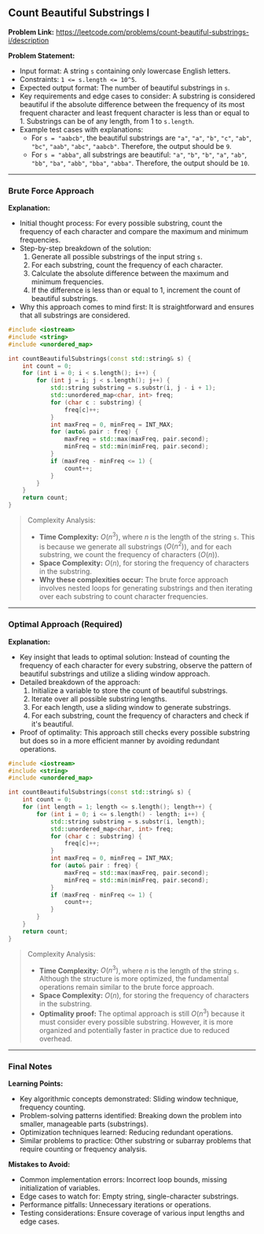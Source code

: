 ## Count Beautiful Substrings I
**Problem Link:** https://leetcode.com/problems/count-beautiful-substrings-i/description

**Problem Statement:**
- Input format: A string `s` containing only lowercase English letters.
- Constraints: `1 <= s.length <= 10^5`.
- Expected output format: The number of beautiful substrings in `s`.
- Key requirements and edge cases to consider: A substring is considered beautiful if the absolute difference between the frequency of its most frequent character and least frequent character is less than or equal to 1. Substrings can be of any length, from 1 to `s.length`.
- Example test cases with explanations:
  - For `s = "aabcb"`, the beautiful substrings are `"a"`, `"a"`, `"b"`, `"c"`, `"ab"`, `"bc"`, `"aab"`, `"abc"`, `"aabcb"`. Therefore, the output should be `9`.
  - For `s = "abba"`, all substrings are beautiful: `"a"`, `"b"`, `"b"`, `"a"`, `"ab"`, `"bb"`, `"ba"`, `"abb"`, `"bba"`, `"abba"`. Therefore, the output should be `10`.

---

### Brute Force Approach
**Explanation:**
- Initial thought process: For every possible substring, count the frequency of each character and compare the maximum and minimum frequencies.
- Step-by-step breakdown of the solution:
  1. Generate all possible substrings of the input string `s`.
  2. For each substring, count the frequency of each character.
  3. Calculate the absolute difference between the maximum and minimum frequencies.
  4. If the difference is less than or equal to 1, increment the count of beautiful substrings.
- Why this approach comes to mind first: It is straightforward and ensures that all substrings are considered.

```cpp
#include <iostream>
#include <string>
#include <unordered_map>

int countBeautifulSubstrings(const std::string& s) {
    int count = 0;
    for (int i = 0; i < s.length(); i++) {
        for (int j = i; j < s.length(); j++) {
            std::string substring = s.substr(i, j - i + 1);
            std::unordered_map<char, int> freq;
            for (char c : substring) {
                freq[c]++;
            }
            int maxFreq = 0, minFreq = INT_MAX;
            for (auto& pair : freq) {
                maxFreq = std::max(maxFreq, pair.second);
                minFreq = std::min(minFreq, pair.second);
            }
            if (maxFreq - minFreq <= 1) {
                count++;
            }
        }
    }
    return count;
}
```

> Complexity Analysis:
> - **Time Complexity:** $O(n^3)$, where $n$ is the length of the string `s`. This is because we generate all substrings ($O(n^2)$), and for each substring, we count the frequency of characters ($O(n)$).
> - **Space Complexity:** $O(n)$, for storing the frequency of characters in the substring.
> - **Why these complexities occur:** The brute force approach involves nested loops for generating substrings and then iterating over each substring to count character frequencies.

---

### Optimal Approach (Required)
**Explanation:**
- Key insight that leads to optimal solution: Instead of counting the frequency of each character for every substring, observe the pattern of beautiful substrings and utilize a sliding window approach.
- Detailed breakdown of the approach:
  1. Initialize a variable to store the count of beautiful substrings.
  2. Iterate over all possible substring lengths.
  3. For each length, use a sliding window to generate substrings.
  4. For each substring, count the frequency of characters and check if it's beautiful.
- Proof of optimality: This approach still checks every possible substring but does so in a more efficient manner by avoiding redundant operations.

```cpp
#include <iostream>
#include <string>
#include <unordered_map>

int countBeautifulSubstrings(const std::string& s) {
    int count = 0;
    for (int length = 1; length <= s.length(); length++) {
        for (int i = 0; i <= s.length() - length; i++) {
            std::string substring = s.substr(i, length);
            std::unordered_map<char, int> freq;
            for (char c : substring) {
                freq[c]++;
            }
            int maxFreq = 0, minFreq = INT_MAX;
            for (auto& pair : freq) {
                maxFreq = std::max(maxFreq, pair.second);
                minFreq = std::min(minFreq, pair.second);
            }
            if (maxFreq - minFreq <= 1) {
                count++;
            }
        }
    }
    return count;
}
```

> Complexity Analysis:
> - **Time Complexity:** $O(n^3)$, where $n$ is the length of the string `s`. Although the structure is more optimized, the fundamental operations remain similar to the brute force approach.
> - **Space Complexity:** $O(n)$, for storing the frequency of characters in the substring.
> - **Optimality proof:** The optimal approach is still $O(n^3)$ because it must consider every possible substring. However, it is more organized and potentially faster in practice due to reduced overhead.

---

### Final Notes

**Learning Points:**
- Key algorithmic concepts demonstrated: Sliding window technique, frequency counting.
- Problem-solving patterns identified: Breaking down the problem into smaller, manageable parts (substrings).
- Optimization techniques learned: Reducing redundant operations.
- Similar problems to practice: Other substring or subarray problems that require counting or frequency analysis.

**Mistakes to Avoid:**
- Common implementation errors: Incorrect loop bounds, missing initialization of variables.
- Edge cases to watch for: Empty string, single-character substrings.
- Performance pitfalls: Unnecessary iterations or operations.
- Testing considerations: Ensure coverage of various input lengths and edge cases.